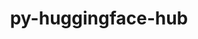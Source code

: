 ---
title: "py-huggingface-hub"
layout: cache
categories: [package, develop-2025-04-06]
meta: {"compilers": ["none"], "num_specs": 9, "num_specs_by_stack": {"ml-darwin-aarch64-mps": 3, "ml-linux-aarch64-cpu": 3, "ml-linux-aarch64-cuda": 3, "ml-linux-x86_64-cpu": 3, "ml-linux-x86_64-cuda": 3, "ml-linux-x86_64-rocm": 1, "root": 9}, "oss": ["sequoia", "ubuntu24.04"], "platforms": ["darwin", "linux"], "stacks": ["ml-darwin-aarch64-mps", "ml-linux-aarch64-cpu", "ml-linux-aarch64-cuda", "ml-linux-x86_64-cpu", "ml-linux-x86_64-cuda", "ml-linux-x86_64-rocm", "root"], "targets": ["aarch64", "x86_64_v3"], "versions": ["0.26.2"]}
spec_details: [{"compiler": "none", "hash": "4hn7rhcfx2ipffcqcq6k2cox3wt32xk3", "os": "ubuntu24.04", "platform": "linux", "size": "-", "stacks": ["ml-linux-aarch64-cpu", "ml-linux-aarch64-cuda", "root"], "target": "aarch64", "variants": ["build_system=python_pip", "~cli", "~hf_transfer"], "versions": ["0.26.2"]}, {"compiler": "none", "hash": "b7kjdixxmcpie222jc7lmrcytkuabgfg", "os": "ubuntu24.04", "platform": "linux", "size": "-", "stacks": ["ml-linux-aarch64-cpu", "ml-linux-aarch64-cuda", "root"], "target": "aarch64", "variants": ["build_system=python_pip", "~cli", "~hf_transfer"], "versions": ["0.26.2"]}, {"compiler": "none", "hash": "cg3gchworwqxcksu77rx7u7gyu4duxk7", "os": "ubuntu24.04", "platform": "linux", "size": "-", "stacks": ["ml-linux-x86_64-cpu", "ml-linux-x86_64-cuda", "ml-linux-x86_64-rocm", "root"], "target": "x86_64_v3", "variants": ["build_system=python_pip", "~cli", "~hf_transfer"], "versions": ["0.26.2"]}, {"compiler": "none", "hash": "gerndtivaeevyj4vfdsmk5ckmnzit7rg", "os": "sequoia", "platform": "darwin", "size": "-", "stacks": ["ml-darwin-aarch64-mps", "root"], "target": "aarch64", "variants": ["build_system=python_pip", "~cli", "~hf_transfer"], "versions": ["0.26.2"]}, {"compiler": "none", "hash": "tvodzxz3hdwxnfi7uyn6guhwpnjdxu3c", "os": "ubuntu24.04", "platform": "linux", "size": "-", "stacks": ["ml-linux-x86_64-cpu", "ml-linux-x86_64-cuda", "root"], "target": "x86_64_v3", "variants": ["build_system=python_pip", "~cli", "~hf_transfer"], "versions": ["0.26.2"]}, {"compiler": "none", "hash": "ur7rqxyiupsqrnamanfe7sxshzmjuy7j", "os": "sequoia", "platform": "darwin", "size": "-", "stacks": ["ml-darwin-aarch64-mps", "root"], "target": "aarch64", "variants": ["build_system=python_pip", "~cli", "~hf_transfer"], "versions": ["0.26.2"]}, {"compiler": "none", "hash": "yvaqlrynzfcdjkspipwoujmgyovqaay7", "os": "ubuntu24.04", "platform": "linux", "size": "-", "stacks": ["ml-linux-aarch64-cpu", "ml-linux-aarch64-cuda", "root"], "target": "aarch64", "variants": ["build_system=python_pip", "~cli", "~hf_transfer"], "versions": ["0.26.2"]}, {"compiler": "none", "hash": "z4koenmtcet2btgtyxx77b3ij5rxwaou", "os": "sequoia", "platform": "darwin", "size": "-", "stacks": ["ml-darwin-aarch64-mps", "root"], "target": "aarch64", "variants": ["build_system=python_pip", "~cli", "~hf_transfer"], "versions": ["0.26.2"]}, {"compiler": "none", "hash": "zpgkuuclf23rlx2pmzsi44pjewuvrt3i", "os": "ubuntu24.04", "platform": "linux", "size": "-", "stacks": ["ml-linux-x86_64-cpu", "ml-linux-x86_64-cuda", "root"], "target": "x86_64_v3", "variants": ["build_system=python_pip", "~cli", "~hf_transfer"], "versions": ["0.26.2"]}]
---